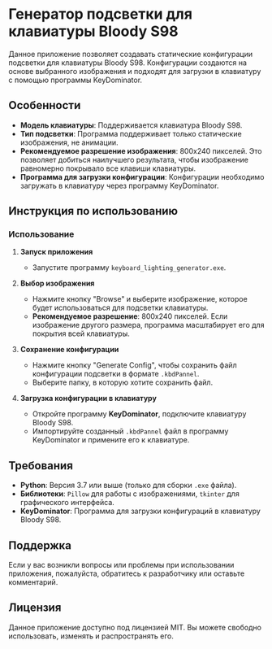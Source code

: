 # Генератор подсветки для клавиатуры Bloody S98

Данное приложение позволяет создавать статические конфигурации подсветки для клавиатуры Bloody S98. Конфигурации создаются на основе выбранного изображения и подходят для загрузки в клавиатуру с помощью программы KeyDominator.

## Особенности

- **Модель клавиатуры**: Поддерживается клавиатура Bloody S98.
- **Тип подсветки**: Программа поддерживает только статические изображения, не анимации.
- **Рекомендуемое разрешение изображения**: 800x240 пикселей. Это позволяет добиться наилучшего результата, чтобы изображение равномерно покрывало все клавиши клавиатуры.
- **Программа для загрузки конфигурации**: Конфигурации необходимо загружать в клавиатуру через программу KeyDominator.

## Инструкция по использованию

### Использование

1. **Запуск приложения**
   - Запустите программу `keyboard_lighting_generator.exe`.

2. **Выбор изображения**
   - Нажмите кнопку "Browse" и выберите изображение, которое будет использоваться для подсветки клавиатуры.
   - **Рекомендуемое разрешение**: 800x240 пикселей. Если изображение другого размера, программа масштабирует его для покрытия всей клавиатуры.

3. **Сохранение конфигурации**
   - Нажмите кнопку "Generate Config", чтобы сохранить файл конфигурации подсветки в формате `.kbdPannel`.
   - Выберите папку, в которую хотите сохранить файл.

4. **Загрузка конфигурации в клавиатуру**
   - Откройте программу **KeyDominator**, подключите клавиатуру Bloody S98.
   - Импортируйте созданный `.kbdPannel` файл в программу KeyDominator и примените его к клавиатуре.

## Требования
- **Python**: Версия 3.7 или выше (только для сборки `.exe` файла).
- **Библиотеки**: `Pillow` для работы с изображениями, `tkinter` для графического интерфейса.
- **KeyDominator**: Программа для загрузки конфигураций в клавиатуру Bloody S98.

## Поддержка
Если у вас возникли вопросы или проблемы при использовании приложения, пожалуйста, обратитесь к разработчику или оставьте комментарий.

## Лицензия
Данное приложение доступно под лицензией MIT. Вы можете свободно использовать, изменять и распространять его.
